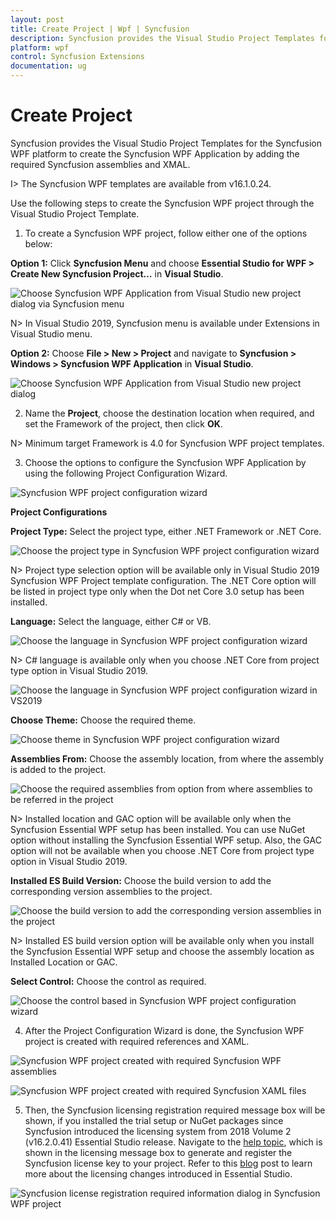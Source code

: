```yaml
---
layout: post
title: Create Project | Wpf | Syncfusion
description: Syncfusion provides the Visual Studio Project Templates for the Syncfusion WPF platform to create Syncfusion WPF Application by addiing the required assemblies
platform: wpf
control: Syncfusion Extensions
documentation: ug
---
```



# Create Project

Syncfusion provides the Visual Studio Project Templates for the Syncfusion WPF platform to create the Syncfusion WPF Application by adding the required Syncfusion assemblies and XMAL. 

I> The Syncfusion WPF templates are available from v16.1.0.24. 

Use the following steps to create the Syncfusion WPF project through the Visual Studio Project Template. 

1) To create a Syncfusion WPF project, follow either one of the options below:

**Option 1:**  Click **Syncfusion Menu** and choose **Essential Studio for WPF > Create New Syncfusion Project…** in **Visual Studio**.
    
![Choose Syncfusion WPF Application from Visual Studio new project dialog via Syncfusion menu](Project-Template-images\Syncfusion_Menu_ProjectTemplate.png)

N> In Visual Studio 2019, Syncfusion menu is available under Extensions in Visual Studio menu.

**Option 2:** Choose **File > New > Project** and navigate to **Syncfusion > Windows > Syncfusion WPF Application** in **Visual Studio**.

![Choose Syncfusion WPF Application from Visual Studio new project dialog](Project-Template-images\Syncfusion-Project-Template-Gallery-1.png)

2) Name the **Project**, choose the destination location when required, and set the Framework of the project, then click **OK**.  

N> Minimum target Framework is 4.0 for Syncfusion WPF project templates. 

3) Choose the options to configure the Syncfusion WPF Application by using the following Project Configuration Wizard.  
  
![Syncfusion WPF project configuration wizard](Project-Template-images\Syncfusion-Project-Template-Gallery-2.png)
                                                     
**Project Configurations**

**Project Type:** Select the project type, either .NET Framework or .NET Core.

![Choose the project type in Syncfusion WPF project configuration wizard](Project-Template-images\Syncfusion-Project-Template-Gallery-10.png)

N> Project type selection option will be available only in Visual Studio 2019 Syncfusion WPF Project template configuration. The .NET Core option will be listed in project type only when the Dot net Core 3.0 setup has been installed.

**Language:** Select the language, either C# or VB. 

![Choose the language in Syncfusion WPF project configuration wizard](Project-Template-images\Syncfusion-Project-Template-Gallery-3.png)

N> C# language is available only when you choose .NET Core from project type option in Visual Studio 2019. 

![Choose the language in Syncfusion WPF project configuration wizard in VS2019](Project-Template-images\Syncfusion-Project-Template-Gallery-11.png)

**Choose Theme:** Choose the required theme. 

![Choose theme in Syncfusion WPF project configuration wizard](Project-Template-images\Syncfusion-Project-Template-Gallery-4.png)

**Assemblies From:** Choose the assembly location, from where the assembly is added to the project. 

![Choose the required assemblies from option from where assemblies to be referred in the project](Project-Template-images\Syncfusion-Project-Template-Gallery-5.png)

N> Installed location and GAC option will be available only when the Syncfusion Essential WPF setup has been installed. You can use NuGet option without installing the Syncfusion Essential WPF setup. Also, the GAC option will not be available when you choose .NET Core from project type option in Visual Studio 2019. 

**Installed ES Build Version:** Choose the build version to add the corresponding version assemblies to the project.

![Choose the build version to add the corresponding version assemblies in the project](Project-Template-images\Syncfusion-Project-Template-Gallery-12.png)

N> Installed ES build version option will be available only when you install the Syncfusion Essential WPF setup and choose the assembly location as Installed Location or GAC.

**Select Control:** Choose the control as required. 

![Choose the control based in Syncfusion WPF project configuration wizard](Project-Template-images\Syncfusion-Project-Template-Gallery-6.png)
      
4) After the Project Configuration Wizard is done, the Syncfusion WPF project is created with required references and XAML. 

![Syncfusion WPF project created with required Syncfusion WPF assemblies](Project-Template-images\Syncfusion-Project-Template-Gallery-7.png)

![Syncfusion WPF project created with required Syncfusion XAML files](Project-Template-images\Syncfusion-Project-Template-Gallery-8.png)

5) Then, the Syncfusion licensing registration required message box will be shown, if you installed the trial setup or NuGet packages since Syncfusion introduced the licensing system from 2018 Volume 2 (v16.2.0.41) Essential Studio release. Navigate to the [help topic](https://help.syncfusion.com/common/essential-studio/licensing/license-key#how-to-generate-syncfusion-license-key), which is shown in the licensing message box to generate and register the Syncfusion license key to your project. Refer to this [blog](https://blog.syncfusion.com/post/Whats-New-in-2018-Volume-2-Licensing-Changes-in-the-1620x-Version-of-Essential-Studio.aspx) post to learn more about the licensing changes introduced in Essential Studio.

![Syncfusion license registration required information dialog in Syncfusion WPF project](Project-Template-images\Syncfusion-Project-Template-Gallery-9.png)   